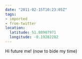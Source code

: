 ```yaml
---
date: "2011-02-15T10:23:05Z"
tags:
- imported
- from-twitter
location:
  latitude: 51.80907971
  longitude: -0.19282282
---
```

Hi future me! \(now to bide my time)
